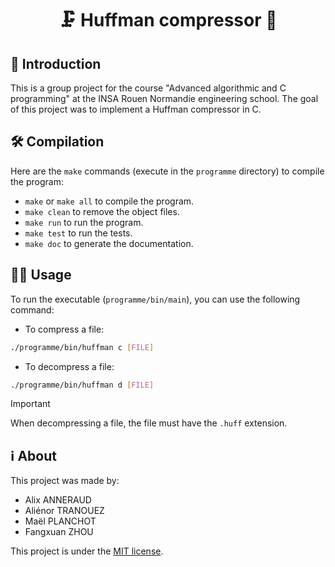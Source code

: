 <h1 align="center">🗜️ Huffman compressor 📜</h1>

## 🚀 Introduction

This is a group project for the course "Advanced algorithmic and C programming" at the INSA Rouen Normandie engineering school. The goal of this project was to implement a Huffman compressor in C.

## 🛠️ Compilation

Here are the `make` commands (execute in the `programme` directory) to compile the program:

- `make` or `make all` to compile the program.
- `make clean` to remove the object files.
- `make run` to run the program.
- `make test` to run the tests.
- `make doc` to generate the documentation.

## 🏃‍♂️ Usage

To run the executable (`programme/bin/main`), you can use the following command:

- To compress a file:
```bash
./programme/bin/huffman c [FILE]
```
- To decompress a file:
```bash
./programme/bin/huffman d [FILE]
```

> [!IMPORTANT]
> When decompressing a file, the file must have the `.huff` extension.
 
## ℹ️ About

This project was made by:
- Alix ANNERAUD
- Aliénor TRANOUEZ
- Maël PLANCHOT
- Fangxuan ZHOU

This project is under the [MIT license](License).



